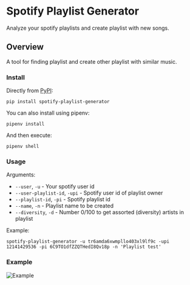 # Spotify Playlist Generator

Analyze your spotify playlists and create playlist with new songs.

## Overview

A tool for finding playlist and create other playlist with similar music.

### Install

Directly from [PyPI](https://pypi.org/project/spotify-playlist-generator/):

```
pip install spotify-playlist-generator
```

You can also install using pipenv:

```
pipenv install
```

And then execute:

```
pipenv shell
```

### Usage

Arguments:

- `--user`, `-u` - Your spotify user id
- `--user-playlist-id`, `-upi` - Spotify user id of playlist owner
- `--playlist-id`, `-pi` - Spotify playlist id
- `--name`, `-n` - Playlist name to be created
- `--diversity`, `-d` - Number 0/100 to get assorted (diversity) artists in playlist

Example:

```
spotify-playlist-generator -u tr6amda6xwmpllo403xl9lf9c -upi 12141429536 -pi 6C9TO1dfZZQTHedI8Qv18p -n 'Playlist test'
```

### Example

![Example](https://github.com/murillo94/spotify-playlist-generator/blob/master/resources/example.gif)
